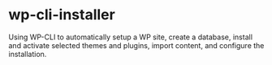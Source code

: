 # wp-cli-installer
Using WP-CLI to automatically setup a WP site, create a database, install and activate selected themes and plugins, import content, and configure the installation.
